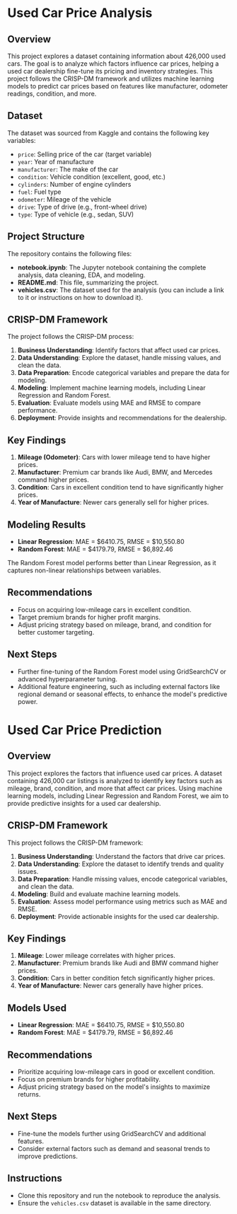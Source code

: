 
# **Used Car Price Analysis**

## **Overview**
This project explores a dataset containing information about 426,000 used cars. The goal is to analyze which factors influence car prices, helping a used car dealership fine-tune its pricing and inventory strategies. This project follows the CRISP-DM framework and utilizes machine learning models to predict car prices based on features like manufacturer, odometer readings, condition, and more.

## **Dataset**
The dataset was sourced from Kaggle and contains the following key variables:
- `price`: Selling price of the car (target variable)
- `year`: Year of manufacture
- `manufacturer`: The make of the car
- `condition`: Vehicle condition (excellent, good, etc.)
- `cylinders`: Number of engine cylinders
- `fuel`: Fuel type
- `odometer`: Mileage of the vehicle
- `drive`: Type of drive (e.g., front-wheel drive)
- `type`: Type of vehicle (e.g., sedan, SUV)

## **Project Structure**
The repository contains the following files:
- **notebook.ipynb**: The Jupyter notebook containing the complete analysis, data cleaning, EDA, and modeling.
- **README.md**: This file, summarizing the project.
- **vehicles.csv**: The dataset used for the analysis (you can include a link to it or instructions on how to download it).
  
## **CRISP-DM Framework**
The project follows the CRISP-DM process:
1. **Business Understanding**: Identify factors that affect used car prices.
2. **Data Understanding**: Explore the dataset, handle missing values, and clean the data.
3. **Data Preparation**: Encode categorical variables and prepare the data for modeling.
4. **Modeling**: Implement machine learning models, including Linear Regression and Random Forest.
5. **Evaluation**: Evaluate models using MAE and RMSE to compare performance.
6. **Deployment**: Provide insights and recommendations for the dealership.

## **Key Findings**
1. **Mileage (Odometer)**: Cars with lower mileage tend to have higher prices.
2. **Manufacturer**: Premium car brands like Audi, BMW, and Mercedes command higher prices.
3. **Condition**: Cars in excellent condition tend to have significantly higher prices.
4. **Year of Manufacture**: Newer cars generally sell for higher prices.

## **Modeling Results**
- **Linear Regression**: MAE = \$6410.75, RMSE = \$10,550.80
- **Random Forest**: MAE = \$4179.79, RMSE = \$6,892.46

The Random Forest model performs better than Linear Regression, as it captures non-linear relationships between variables.

## **Recommendations**
- Focus on acquiring low-mileage cars in excellent condition.
- Target premium brands for higher profit margins.
- Adjust pricing strategy based on mileage, brand, and condition for better customer targeting.

## **Next Steps**
- Further fine-tuning of the Random Forest model using GridSearchCV or advanced hyperparameter tuning.
- Additional feature engineering, such as including external factors like regional demand or seasonal effects, to enhance the model's predictive power.




# **Used Car Price Prediction**

## **Overview**
This project explores the factors that influence used car prices. A dataset containing 426,000 car listings is analyzed to identify key factors such as mileage, brand, condition, and more that affect car prices. Using machine learning models, including Linear Regression and Random Forest, we aim to provide predictive insights for a used car dealership.

## **CRISP-DM Framework**
This project follows the CRISP-DM framework:
1. **Business Understanding**: Understand the factors that drive car prices.
2. **Data Understanding**: Explore the dataset to identify trends and quality issues.
3. **Data Preparation**: Handle missing values, encode categorical variables, and clean the data.
4. **Modeling**: Build and evaluate machine learning models.
5. **Evaluation**: Assess model performance using metrics such as MAE and RMSE.
6. **Deployment**: Provide actionable insights for the used car dealership.

## **Key Findings**
1. **Mileage**: Lower mileage correlates with higher prices.
2. **Manufacturer**: Premium brands like Audi and BMW command higher prices.
3. **Condition**: Cars in better condition fetch significantly higher prices.
4. **Year of Manufacture**: Newer cars generally have higher prices.

## **Models Used**
- **Linear Regression**: MAE = \$6410.75, RMSE = \$10,550.80
- **Random Forest**: MAE = \$4179.79, RMSE = \$6,892.46

## **Recommendations**
- Prioritize acquiring low-mileage cars in good or excellent condition.
- Focus on premium brands for higher profitability.
- Adjust pricing strategy based on the model's insights to maximize returns.

## **Next Steps**
- Fine-tune the models further using GridSearchCV and additional features.
- Consider external factors such as demand and seasonal trends to improve predictions.

## **Instructions**
- Clone this repository and run the notebook to reproduce the analysis.
- Ensure the `vehicles.csv` dataset is available in the same directory.
